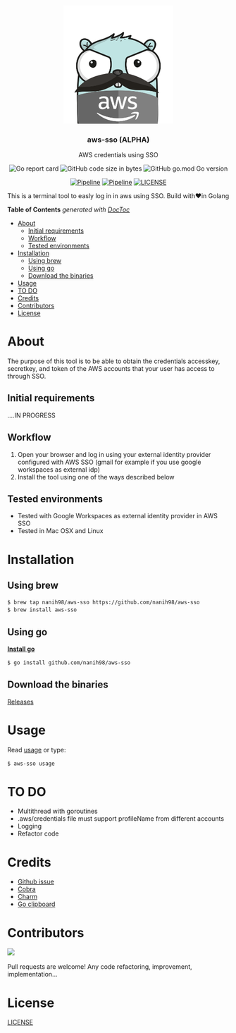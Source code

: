 <p align="center" >
  <img src="logo.png" alt="logo" width="250"/>
  <h3 align="center">aws-sso (ALPHA)</h3>
  <p align="center">AWS credentials using SSO</p>
</p>

<p align="center" >
  <img alt="Go report card" src="https://goreportcard.com/badge/github.com/nanih98/aws-sso">
  <img alt="GitHub code size in bytes" src="https://img.shields.io/github/languages/code-size/nanih98/aws-sso">
  <img alt="GitHub go.mod Go version" src="https://img.shields.io/github/go-mod/go-version/nanih98/aws-sso">
</p>

<p align="center" >
<a href="https://github.com/nanih98/aws-sso/actions/workflows/releases.yml"><img alt="Pipeline" src="https://github.com/nanih98/aws-sso/actions/workflows/releases.yml/badge.svg"></a>
<a href="https://github.com/nanih98/aws-sso/actions/workflows/lint.yml"><img alt="Pipeline" src="https://github.com/nanih98/aws-sso/actions/workflows/lint.yml/badge.svg"></a>
<a href="/LICENSE"><img alt="LICENSE" src="https://img.shields.io/github/license/nanih98/aws-sso"></a>
</p>

This is a terminal tool to easly log in in aws using SSO. Build with❤️in Golang

<!-- START doctoc generated TOC please keep comment here to allow auto update -->
<!-- DON'T EDIT THIS SECTION, INSTEAD RE-RUN doctoc TO UPDATE -->
**Table of Contents**  *generated with [DocToc](https://github.com/thlorenz/doctoc)*

- [About](#about)
  - [Initial requirements](#initial-requirements)
  - [Workflow](#workflow)
  - [Tested environments](#tested-environments)
- [Installation](#installation)
  - [Using brew](#using-brew)
  - [Using go](#using-go)
  - [Download the binaries](#download-the-binaries)
- [Usage](#usage)
- [TO DO](#to-do)
- [Credits](#credits)
- [Contributors](#contributors)
- [License](#license)

<!-- END doctoc generated TOC please keep comment here to allow auto update -->

# About
The purpose of this tool is to be able to obtain the credentials accesskey, secretkey, and token of the AWS accounts that your user has access to through SSO.

## Initial requirements
....IN PROGRESS

## Workflow

1. Open your browser and log in using your external identity provider configured with AWS SSO (gmail for example if you use google workspaces as external idp)
2. Install the tool using one of the ways described below

## Tested environments

* Tested with Google Workspaces as external identity provider in AWS SSO
* Tested in Mac OSX and Linux

# Installation

## Using brew

```bash
$ brew tap nanih98/aws-sso https://github.com/nanih98/aws-sso
$ brew install aws-sso
```

## Using go

**[Install go](https://go.dev/doc/install)**

```bash
$ go install github.com/nanih98/aws-sso
```

## Download the binaries

[Releases](https://github.com/nanih98/aws-sso/releases)

# Usage

Read [usage](./docs/usage.md) or type:

```bash
$ aws-sso usage
```

# TO DO

- Multithread with goroutines
- .aws/credentials file must support profileName from different accounts
- Logging
- Refactor code

# Credits 

- [Github issue](https://github.com/aws/aws-sdk-go-v2/issues/1222)
- [Cobra](https://github.com/spf13/cobra)
- [Charm](https://charm.sh/)
- [Go clipboard](https://github.com/golang-design/clipboard)

# Contributors

<a href="https://github.com/nanih98/aws-sso/graphs/contributors"><img src="https://opencollective.com/aws-sso/contributors.svg?width=890" /></a>

Pull requests are welcome! Any code refactoring, improvement, implementation...

# License

[LICENSE](./LICENSE)